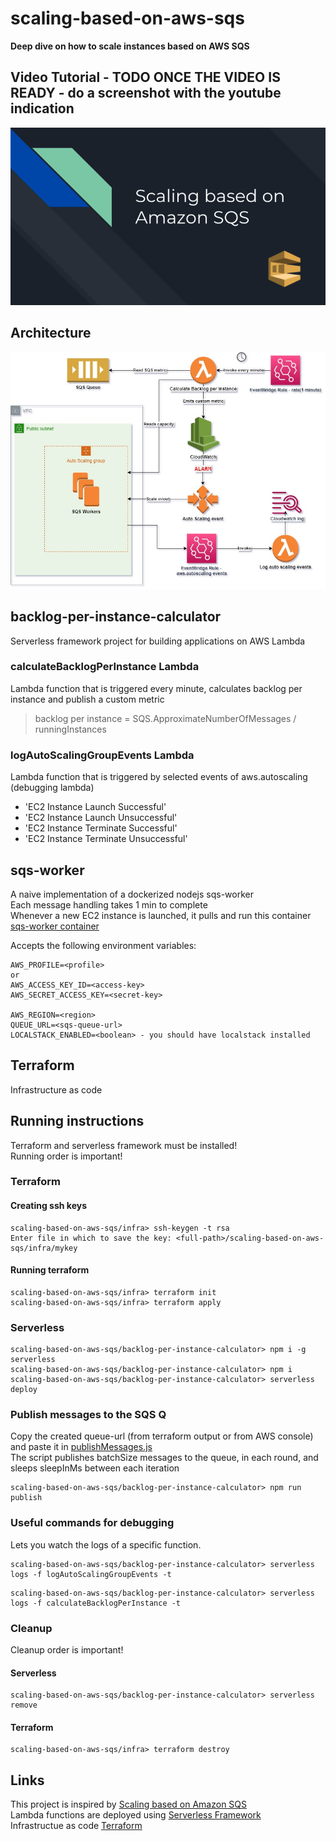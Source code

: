 # scaling-based-on-aws-sqs
**Deep dive on how to scale instances based on AWS SQS**
## Video Tutorial - TODO ONCE THE VIDEO IS READY - do a screenshot with the youtube indication
[![Scaling based on Amazon SQS Tutorial](assets/images/thumbnail.png)](https://www.youtube.com/watch?v=un62_Y5v1UA "Example")

## Architecture
![Architecture](assets/images/Scaling%20based%20on%20Amazon%20SQS%20-%20Diagram.jpg)

## backlog-per-instance-calculator 
Serverless framework project for building applications on AWS Lambda
### calculateBacklogPerInstance Lambda
Lambda function that is triggered every minute, calculates backlog per instance and publish a custom metric
> backlog per instance = SQS.ApproximateNumberOfMessages / runningInstances
### logAutoScalingGroupEvents Lambda
Lambda function that is triggered by selected events of aws.autoscaling (debugging lambda)
- 'EC2 Instance Launch Successful'
- 'EC2 Instance Launch Unsuccessful'
- 'EC2 Instance Terminate Successful'
- 'EC2 Instance Terminate Unsuccessful'
## sqs-worker
A naive implementation of a dockerized nodejs sqs-worker\
Each message handling takes 1 min to complete\
Whenever a new EC2 instance is launched, it pulls and run this container [sqs-worker container](https://hub.docker.com/repository/docker/nirf/simple-sqs-worker)

Accepts the following environment variables:
```
AWS_PROFILE=<profile>
or
AWS_ACCESS_KEY_ID=<access-key>
AWS_SECRET_ACCESS_KEY=<secret-key>

AWS_REGION=<region>
QUEUE_URL=<sqs-queue-url>
LOCALSTACK_ENABLED=<boolean> - you should have localstack installed
```
## Terraform
Infrastructure as code
## Running instructions
Terraform and serverless framework must be installed!\
Running order is important!
### Terraform
#### Creating ssh keys
```
scaling-based-on-aws-sqs/infra> ssh-keygen -t rsa
Enter file in which to save the key: <full-path>/scaling-based-on-aws-sqs/infra/mykey
```
#### Running terraform
```
scaling-based-on-aws-sqs/infra> terraform init
scaling-based-on-aws-sqs/infra> terraform apply
```
### Serverless
```
scaling-based-on-aws-sqs/backlog-per-instance-calculator> npm i -g serverless
scaling-based-on-aws-sqs/backlog-per-instance-calculator> npm i
scaling-based-on-aws-sqs/backlog-per-instance-calculator> serverless deploy
```
### Publish messages to the SQS Q
Copy the created queue-url (from terraform output or from AWS console) and paste it in [publishMessages.js](backlog-per-instance-calculator/src/scripts/publishMessages.js)\
The script publishes batchSize messages to the queue, in each round, and sleeps sleepInMs between each iteration
```
scaling-based-on-aws-sqs/backlog-per-instance-calculator> npm run publish
```
### Useful commands for debugging
Lets you watch the logs of a specific function.
```
scaling-based-on-aws-sqs/backlog-per-instance-calculator> serverless logs -f logAutoScalingGroupEvents -t
```
```
scaling-based-on-aws-sqs/backlog-per-instance-calculator> serverless logs -f calculateBacklogPerInstance -t
```
### Cleanup
Cleanup order is important!
#### Serverless
```
scaling-based-on-aws-sqs/backlog-per-instance-calculator> serverless remove
```
#### Terraform
```
scaling-based-on-aws-sqs/infra> terraform destroy
```
## Links
This project is inspired by [Scaling based on Amazon SQS](https://docs.aws.amazon.com/autoscaling/ec2/userguide/as-using-sqs-queue.html)
\
Lambda functions are deployed using [Serverless Framework](https://www.serverless.com/framework/docs/getting-started)
\
Infrastructue as code [Terraform](https://www.terraform.io/)


